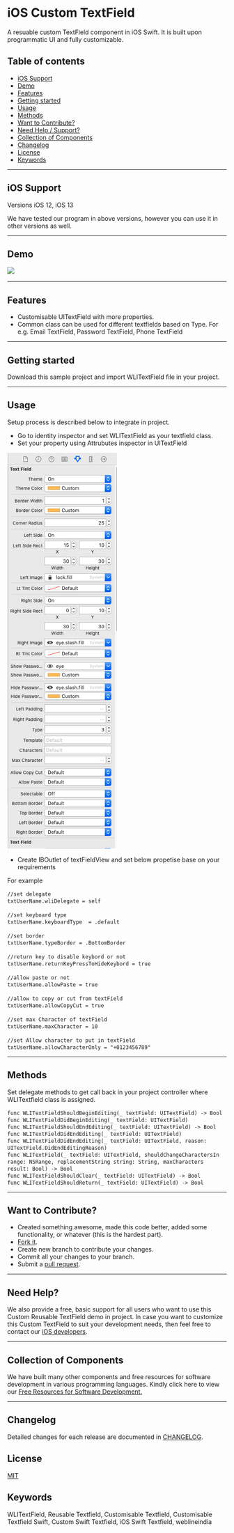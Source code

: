 # iOS Custom TextField

A resuable custom TextField component in iOS Swift. It is built upon programmatic UI and fully customizable.


## Table of contents
- [iOS Support](#iOS-support)
- [Demo](#demo)
- [Features](#features)
- [Getting started](#getting-started)
- [Usage](#usage)
- [Methods](#methods)
- [Want to Contribute?](#want-to-contribute)
- [Need Help / Support?](#need-help)
- [Collection of Components](#collection-of-Components)
- [Changelog](#changelog)
- [License](#license)
- [Keywords](#Keywords)

------

## iOS Support

Versions iOS 12, iOS 13

We have tested our program in above versions, however you can use it in other versions as well.

------

## Demo
[![](CustomTextField.gif)](http://git-ar.webline.local/iOS/IOS_Custom_Textfield/master/blob/master/CustomTextField.gif)

------

## Features

- Customisable UITextField with more properties.
- Common class can be used for different textfields based on Type. For e.g. Email TextField, Password TextField, Phone TextField

------

## Getting started

Download this sample project and import WLITextField file in your project.

------

## Usage

Setup process is described below to integrate in project.

* Go to identity inspector and set WLITextField as your textfield class.
* Set your property using Attrubutes inspector in UITextField 

[![](customProperty.png)](http://git-ar.webline.local/iOS/IOS_Custom_Textfield/master/blob/master/customProperty.png)

* Create IBOutlet of textFieldView and set below propetise base on your requirements

For example    
    
    //set delegate
    txtUserName.wliDelegate = self
    
    //set keyboard type
    txtUserName.keyboardType  = .default

    //set border 
    txtUserName.typeBorder = .BottomBorder
    
    //return key to disable keybord or not
    txtUserName.returnKeyPressToHideKeybord = true
    
    //allow paste or not
    txtUserName.allowPaste = true
    
    //allow to copy or cut from textField
    txtUserName.allowCopyCut = true
    
    //set max Character of textField
    txtUserName.maxCharacter = 10
    
    //set Allow character to put in textField 
    txtUserName.allowCharacterOnly = "+0123456789"


------

## Methods

Set delegate methods to get call back in your project controller where WLITextfield class is assigned.

    func WLITextFieldShouldBeginEditing(_ textField: UITextField) -> Bool
    func WLITextFieldDidBeginEditing(_ textField: UITextField)
    func WLITextFieldShouldEndEditing(_ textField: UITextField) -> Bool
    func WLITextFieldDidEndEditing(_ textField: UITextField)
    func WLITextFieldDidEndEditing(_ textField: UITextField, reason: UITextField.DidEndEditingReason)
    func WLITextField(_ textField: UITextField, shouldChangeCharactersIn range: NSRange, replacementString string: String, maxCharacters result: Bool) -> Bool
    func WLITextFieldShouldClear(_ textField: UITextField) -> Bool
    func WLITextFieldShouldReturn(_ textField: UITextField) -> Bool
    
------

## Want to Contribute?

- Created something awesome, made this code better, added some functionality, or whatever (this is the hardest part).
- [Fork it](http://help.github.com/forking/).
- Create new branch to contribute your changes.
- Commit all your changes to your branch.
- Submit a [pull request](http://help.github.com/pull-requests/).

------

## Need Help? 
We also provide a free, basic support for all users who want to use this Custom Reusable TextField demo in project. In case you want to customize this Custom TextField to suit your development needs, then feel free to contact our [iOS
developers](https://www.weblineindia.com/hire-ios-app-developers.html).

 ------
 
## Collection of Components
 We have built many other components and free resources for software development in various programming languages. Kindly click here to view our [Free Resources for Software Development.](https://www.weblineindia.com/software-development-resources.html)
 
------

## Changelog
Detailed changes for each release are documented in [CHANGELOG](./CHANGELOG).

## License

 [MIT](LICENSE)

 [mit]: https://github.com/weblineindia/iOS-Custom-TextField/blob/master/LICENSE

## Keywords

WLITextField, Reusable Textfield, Customisable Textfield,  Customisable Textfield Swift, Custom Swift Textfield, iOS Swift Textfield, weblineindia
